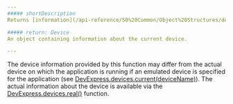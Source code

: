 ```yaml
---
##### shortDescription
Returns [information](/api-reference/50%20Common/Object%20Structures/device '/Documentation/ApiReference/Common/Object_Structures/device/') about the current device.

##### return: Device
An object containing information about the current device.

---
```

The device information provided by this function may differ from the actual device on which the application is running if an emulated device is specified for the application 
(see [DevExpress.devices.current(deviceName)](/Documentation/ApiReference/Common/Utils/#devicescurrentdeviceName)). The actual information about the device is available via the [DevExpress.devices.real()](/Documentation/ApiReference/Common/Utils/#devicesreal) function.
